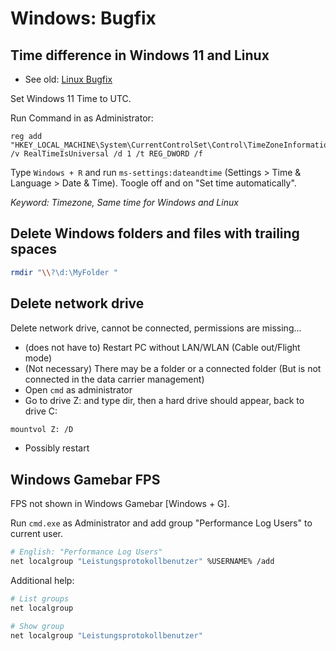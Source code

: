 # Windows: Bugfix

## Time difference in Windows 11 and Linux

* See old: [Linux Bugfix](../Linux/Bugfix.md#time-difference-in-windows-10-and-linux)

Set Windows 11 Time to UTC.

Run Command in as Administrator:

```shell
reg add "HKEY_LOCAL_MACHINE\System\CurrentControlSet\Control\TimeZoneInformation" /v RealTimeIsUniversal /d 1 /t REG_DWORD /f
```

Type `Windows + R` and run `ms-settings:dateandtime` (Settings > Time & Language > Date & Time).
Toogle off and on "Set time automatically".

*Keyword: Timezone, Same time for Windows and Linux*

## Delete Windows folders and files with trailing spaces

```bash
rmdir "\\?\d:\MyFolder "
```

## Delete network drive

Delete network drive, cannot be connected, permissions are missing...

* (does not have to) Restart PC without LAN/WLAN (Cable out/Flight mode)
* (Not necessary) There may be a folder or a connected folder (But is not connected in the data carrier management)
* Open `cmd` as administrator
* Go to drive Z: and type dir, then a hard drive should appear, back to drive C:

```bash
mountvol Z: /D
```

* Possibly restart

## Windows Gamebar FPS

FPS not shown in Windows Gamebar [Windows + G].

Run `cmd.exe` as Administrator and add group "Performance Log Users" to current user.

```bash
# English: "Performance Log Users"
net localgroup "Leistungsprotokollbenutzer" %USERNAME% /add
```

Additional help:

```bash
# List groups
net localgroup

# Show group
net localgroup "Leistungsprotokollbenutzer"
```
